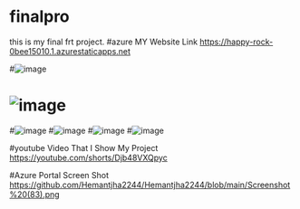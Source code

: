 # finalpro
this is my final frt project.
#azure 
MY Website Link https://happy-rock-0bee15010.1.azurestaticapps.net




#![image](https://user-images.githubusercontent.com/105458706/171937147-04d843bb-6a61-4e4c-8d00-67e2b3252291.png)
# ![image](https://user-images.githubusercontent.com/105458706/171937334-7069b853-898b-4f85-9b44-399a2eb5e7c3.png)

#![image](https://user-images.githubusercontent.com/105458706/171937281-21c0928f-1468-4a6f-8f40-018d2dae1227.png)
#![image](https://user-images.githubusercontent.com/105458706/171937527-8ba1908f-7349-4a69-a124-c8117f75ff46.png)
#![image](https://user-images.githubusercontent.com/105458706/171937559-9eba9bc1-7d73-43ff-b990-7fd9294c808c.png)
#![image](https://user-images.githubusercontent.com/105458706/171937596-88bfebcb-103e-4d61-afc3-1577ded71341.png)





#youtube Video That I Show My Project
https://youtube.com/shorts/Djb48VXQpyc



#Azure Portal Screen Shot
https://github.com/Hemantjha2244/Hemantjha2244/blob/main/Screenshot%20(83).png






